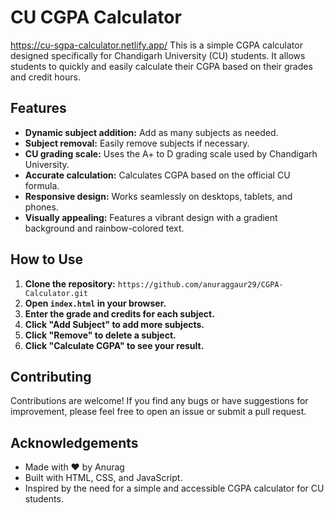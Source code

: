 # CU CGPA Calculator
https://cu-sgpa-calculator.netlify.app/
This is a simple CGPA calculator designed specifically for Chandigarh University (CU) students. It allows students to quickly and easily calculate their CGPA based on their grades and credit hours.

## Features

* **Dynamic subject addition:** Add as many subjects as needed.
* **Subject removal:** Easily remove subjects if necessary.
* **CU grading scale:** Uses the A+ to D grading scale used by Chandigarh University.
* **Accurate calculation:** Calculates CGPA based on the official CU formula.
* **Responsive design:** Works seamlessly on desktops, tablets, and phones.
* **Visually appealing:** Features a vibrant design with a gradient background and rainbow-colored text.

## How to Use

1. **Clone the repository:** `https://github.com/anuraggaur29/CGPA-Calculator.git`
2. **Open `index.html` in your browser.**
3. **Enter the grade and credits for each subject.**
4. **Click "Add Subject" to add more subjects.**
5. **Click "Remove" to delete a subject.**
6. **Click "Calculate CGPA" to see your result.**

## Contributing

Contributions are welcome! If you find any bugs or have suggestions for improvement, please feel free to open an issue or submit a pull request.

## Acknowledgements

* Made with ❤️ by Anurag
* Built with HTML, CSS, and JavaScript.
* Inspired by the need for a simple and accessible CGPA calculator for CU students.
